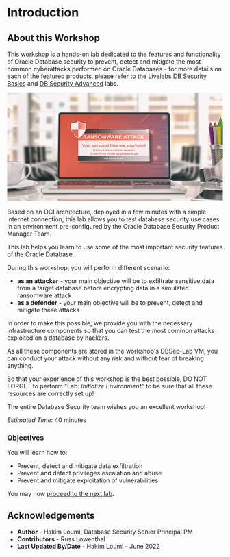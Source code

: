 # Introduction

## About this Workshop
This workshop is a hands-on lab dedicated to the features and functionality of Oracle Database security to prevent, detect and mitigate the most common cyberattacks performed on Oracle Databases - for more details on each of the featured products, please refer to the Livelabs [DB Security Basics](https://apexapps.oracle.com/pls/apex/dbpm/r/livelabs/view-workshop?wid=698) and [DB Security Advanced](https://apexapps.oracle.com/pls/apex/dbpm/r/livelabs/view-workshop?wid=726) labs.

![](../images/hack-002.png "Ransomware Attack message")

Based on an OCI architecture, deployed in a few minutes with a simple internet connection, this lab allows you to test database security use cases in an environment pre-configured by the Oracle Database Security Product Manager Team.

This lab helps you learn to use some of the most important security features of the Oracle Database.

During this workshop, you will perform different scenario:
- **as an attacker** - your main objective will be to exfiltrate sensitive data from a target database before encrypting data in a simulated ransomware attack
- **as a defender** - your main objective will be to prevent, detect and mitigate these attacks

In order to make this possible, we provide you with the necessary infrastructure components so that you can test the most common attacks exploited on a database by hackers.

As all these components are stored in the workshop's DBSec-Lab VM, you can conduct your attack without any risk and without fear of breaking anything.

So that your experience of this workshop is the best possible, DO NOT FORGET to perform "Lab: *Initialize Environment*" to be sure that all these resources are correctly set up!

The entire Database Security team wishes you an excellent workshop!

*Estimated Time*: 40 minutes

### Objectives
You will learn how to:
- Prevent, detect and mitigate data exfiltration
- Prevent and detect privileges escalation and abuse
- Prevent and mitigate exploitation of vulnerabilities

You may now [proceed to the next lab](#next).

## Acknowledgements
- **Author** - Hakim Loumi, Database Security Senior Principal PM
- **Contributors** - Russ Lowenthal
- **Last Updated By/Date** - Hakim Loumi - June 2022
